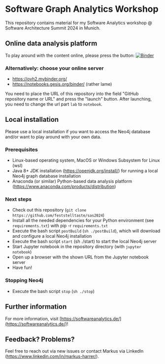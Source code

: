 # Software Graph Analytics Workshop

This repository contains material for my Software Analytics workshop  @ Software Architecture Summit 2024 in Munich.

## Online data analysis platform
To play around with the content online, please press the button: [![Binder](https://mybinder.org/badge_logo.svg)](https://mybinder.org/v2/gh/feststelltaste/sas2024/HEAD?urlpath=%2Fnotebooks%2F)

### Alternatively: choose your online server

* https://ovh2.mybinder.org/
* https://notebooks.gesis.org/binder/ (rather lame)

You need to place the URL of this repository into the field "GitHub repository name or URL" and press the "launch" button. After launching, you need to change the url part `lab` to `notebook`.

## Local installation

Please use a local installation if you want to access the Neo4j database and/or want to play around with your own data.

### Prerequisites
- Linux-based operating system, MacOS or Windows Subsystem for Linux (wsl)
- Java 8+ JDK installation (https://openjdk.org/install/) for running a local Neo4j graph database installation
- Anaconda (or similar) Python-based data analysis platform (https://www.anaconda.com/products/distribution)

### Next steps
- Check out this repository (`git clone https://github.com/feststelltaste/sas2024`)
- Install all the needed dependencies for your Python environment (see `requirements.txt`) with pip -r `requirements.txt`
- Execute the bash script `postBuild` (`sh ./postBuild`), which will download and configure a local Neo4j installation
- Execute the bash script `start` (sh ./start) to start the local Neo4j server
- Start Jupyter notebook in the repository directory (with `jupyter notebook`)
- Open up a browser with the shown URL from the Jupyter notebook server
- Have fun!

### Stopping Neo4j
- Execute the bash script `stop` (`sh ./stop`)

## Further information

For more information, visit [https://softwareanalytics.de/](https://softwareanalytics.de/)!

## Feedback? Problems?

Feel free to reach out via new issues or contact Markus via LinkedIn (https://www.linkedin.com/in/markus-harrer/).
